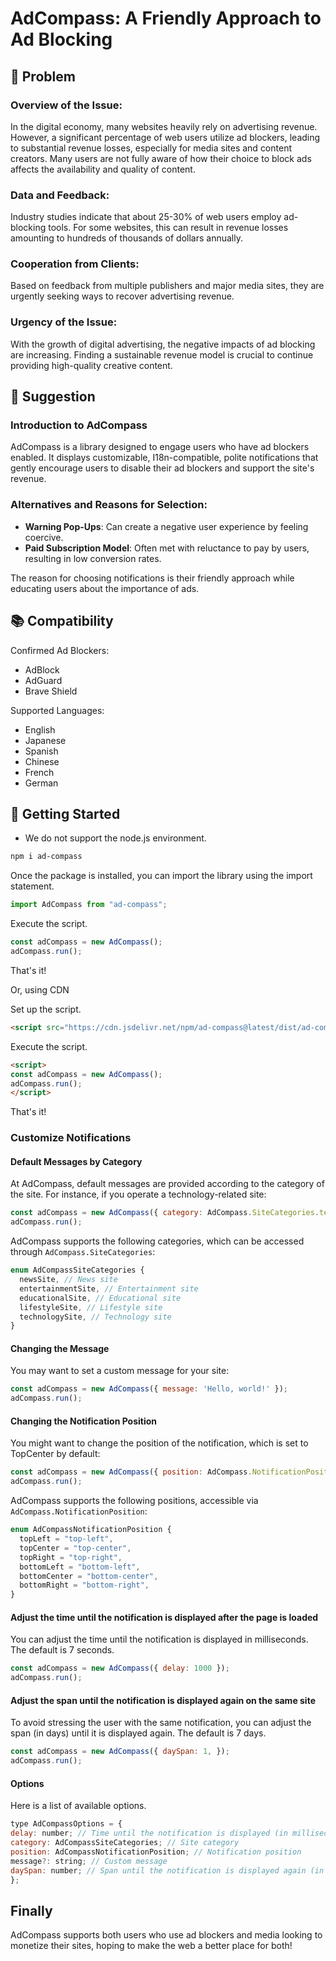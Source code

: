 # AdCompass: A Friendly Approach to Ad Blocking

## 👀 Problem

### Overview of the Issue:

In the digital economy, many websites heavily rely on advertising revenue. However, a significant percentage of web users utilize ad blockers, leading to substantial revenue losses, especially for media sites and content creators. Many users are not fully aware of how their choice to block ads affects the availability and quality of content.

### Data and Feedback:

Industry studies indicate that about 25-30% of web users employ ad-blocking tools. For some websites, this can result in revenue losses amounting to hundreds of thousands of dollars annually.

### Cooperation from Clients:

Based on feedback from multiple publishers and major media sites, they are urgently seeking ways to recover advertising revenue.

### Urgency of the Issue:

With the growth of digital advertising, the negative impacts of ad blocking are increasing. Finding a sustainable revenue model is crucial to continue providing high-quality creative content.

## 💭 Suggestion

### Introduction to AdCompass

AdCompass is a library designed to engage users who have ad blockers enabled. It displays customizable, I18n-compatible, polite notifications that gently encourage users to disable their ad blockers and support the site's revenue.

### **Alternatives and Reasons for Selection**:

- **Warning Pop-Ups**: Can create a negative user experience by feeling coercive.
- **Paid Subscription Model**: Often met with reluctance to pay by users, resulting in low conversion rates.

The reason for choosing notifications is their friendly approach while educating users about the importance of ads.

## 📚 Compatibility

Confirmed Ad Blockers:

- AdBlock
- AdGuard
- Brave Shield

Supported Languages:

- English
- Japanese
- Spanish
- Chinese
- French
- German

## 🚀 Getting Started

* We do not support the node.js environment.

```bash
npm i ad-compass
```

Once the package is installed, you can import the library using the import statement.

```javascript
import AdCompass from "ad-compass";
```

Execute the script.

```javascript
const adCompass = new AdCompass();
adCompass.run();
```

That's it!

Or, using CDN

Set up the script.

```html
<script src="https://cdn.jsdelivr.net/npm/ad-compass@latest/dist/ad-compass.umd.js"></script>
```

Execute the script.

```html
<script>
const adCompass = new AdCompass();
adCompass.run();
</script>
```

That's it!

### Customize Notifications

#### Default Messages by Category

At AdCompass, default messages are provided according to the category of the site. For instance, if you operate a technology-related site:

```javascript
const adCompass = new AdCompass({ category: AdCompass.SiteCategories.technologySite });
adCompass.run();
```

AdCompass supports the following categories, which can be accessed through `AdCompass.SiteCategories`:

```typescript
enum AdCompassSiteCategories {
  newsSite, // News site
  entertainmentSite, // Entertainment site
  educationalSite, // Educational site
  lifestyleSite, // Lifestyle site
  technologySite, // Technology site
}
```

#### Changing the Message

You may want to set a custom message for your site:

```javascript
const adCompass = new AdCompass({ message: 'Hello, world!' });
adCompass.run();
```

#### Changing the Notification Position

You might want to change the position of the notification, which is set to TopCenter by default:

```javascript
const adCompass = new AdCompass({ position: AdCompass.NotificationPosition.topLeft });
adCompass.run();
```

AdCompass supports the following positions, accessible via `AdCompass.NotificationPosition`:

```typescript
enum AdCompassNotificationPosition {
  topLeft = "top-left",
  topCenter = "top-center",
  topRight = "top-right",
  bottomLeft = "bottom-left",
  bottomCenter = "bottom-center",
  bottomRight = "bottom-right",
}
```

#### Adjust the time until the notification is displayed after the page is loaded
You can adjust the time until the notification is displayed in milliseconds.
The default is 7 seconds.

```javascript
const adCompass = new AdCompass({ delay: 1000 });
adCompass.run();
```

#### Adjust the span until the notification is displayed again on the same site
To avoid stressing the user with the same notification, you can adjust the span (in days) until it is displayed again.
The default is 7 days.

```javascript
const adCompass = new AdCompass({ daySpan: 1, });
adCompass.run();
```

#### Options
Here is a list of available options.

```javascript
type AdCompassOptions = {
delay: number; // Time until the notification is displayed (in milliseconds)
category: AdCompassSiteCategories; // Site category
position: AdCompassNotificationPosition; // Notification position
message?: string; // Custom message
daySpan: number; // Span until the notification is displayed again (in days)
};
```

## Finally

AdCompass supports both users who use ad blockers and media looking to monetize their sites, hoping to make the web a better place for both!